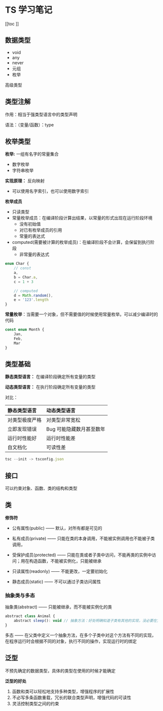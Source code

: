 # TS 学习笔记
[[toc ]]
## 数据类型
- void
- any
- never
- 元组
- 枚举

高级类型

## 类型注解

作用：相当于强类型语言中的类型声明

语法：（变量/函数）：type

## 枚举类型

**枚举:** 一组有名字的常量集合
- 数字枚举
- 字符串枚举

**实现原理：** 反向映射
- 可以使用名字索引，也可以使用数字索引

**枚举成员**

- 只读类型
- 常量枚举成员：在编译阶段计算出结果，以常量的形式出现在运行阶段环境
  - 没有初始值
  - 对已有枚举成员的引用
  - 常量的表达式
- computed(需要被计算的枚举成员)：在编译阶段不会计算，会保留到执行阶段
  - 非常量的表达式

```js
enum Char {
    // const
    a,
    b = Char.a,
    c = 1 + 3  
    
    // computed
    d = Math.random(),
    e = '123'.length
}
```



**常量枚举**：当需要一个对象，但不需要值的时候使用常量枚举。可以减少编译时的代码

```js
const enum Month {
    Jan,
    Feb,
    Mar
}
```





## 类型基础

**静态类型语言：** 在编译阶段确定所有变量的类型

**动态类型语言：** 在执行阶段确定所有变量的类型

对比：

| 静态类型语言   | 动态类型语言             |
| :------------- | :----------------------- |
| 对类型极度严格 | 对类型非常宽松           |
| 立即发现错误   | Bug 可能隐藏数月甚至数年 |
| 运行时性能好   | 运行时性能差             |
| 自文档化       | 可读性差                 |

```js
tsc --init -> tsconfig.json
```



## 接口

可以约束对象、函数、类的结构和类型

## 类



**修饰符**

- 公有属性(public) —— 默认，对所有都是可见的

- 私有成员(private) —— 只能在类的本身调用，不能被实例调用也不能被子类调用，

- 受保护成员(protected) —— 只能在类或者子类中访问，不能再类的实例中访问；用在构造函数，不能被实例化，只能被继承
- 只读属性(readonly) —— 不能更改，一定要初始化
- 静态成员(static) —— 不可以通过子类访问属性

### 抽象类与多态

抽象类(abstract) —— 只能被继承，而不能被实例化的类

```js
abstract class Animal {
    abstract sleep(): void // 抽象方法：好处明确知道子类有其他的实现，没必要在父类中实现 
}
```

多态 —— 在父类中定义一个抽象方法，在多个子类中对这个方法有不同的实现，在程序运行时会根据不同的对象，执行不同的操作，实现运行时的绑定



## 泛型

不预先确定的数据类型，具体的类型在使用的时候才能确定

**泛型的好处**

1. 函数和类可以轻松地支持多种类型，增强程序的扩展性
2. 不必写多条函数重载，冗长的联合类型声明，增强代码的可读性
3. 灵活控制类型之间的约束























